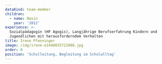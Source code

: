 ```yaml
---
dataKind: team-member
children:
  - name: Navin
    year: '2012'
experience: >-
  Sozialpädagogin (HF Agogis), Langjährige Berufserfahrung Kindern und
  Jugendlichen mit herausforderndem Verhalten
title: Irene Pfenninger
image: /img/irene-e1448835722886.jpg
order: 0
position: 'Schulleitung, Begleitung im Schulalltag'
---
```


